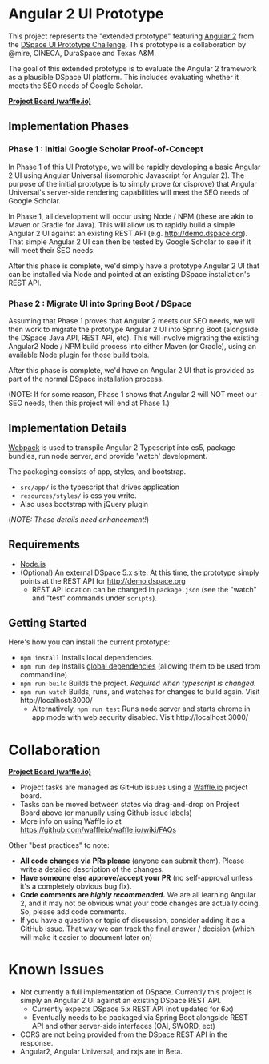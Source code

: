 # Angular 2 UI Prototype

This project represents the "extended prototype" featuring [Angular 2](https://angular.io/) from the [DSpace UI Prototype Challenge](https://wiki.duraspace.org/display/DSPACE/DSpace+UI+Prototype+Challenge). This prototype is a collaboration by @mire, CINECA, DuraSpace and Texas A&M.

The goal of this extended prototype is to evaluate the Angular 2 framework as a plausible DSpace UI platform. This includes evaluating whether it meets the SEO needs of Google Scholar.

**[Project Board (waffle.io)](https://waffle.io/DSpace-Labs/angular2-ui-prototype)**

## Implementation Phases

### Phase 1 : Initial Google Scholar Proof-of-Concept

In Phase 1 of this UI Prototype, we will be rapidly developing a basic Angular 2 UI using Angular Universal (isomorphic Javascript for Angular 2). The purpose of the initial prototype is to simply prove (or disprove) that Angular Universal's server-side rendering capabilities will meet the SEO needs of Google Scholar.

In Phase 1, all development will occur using Node / NPM (these are akin to Maven or Gradle for Java). This will allow us to rapidly build a simple Angular 2 UI against an existing REST API (e.g. http://demo.dspace.org). That simple Angular 2 UI can then be tested by Google Scholar to see if it will meet their SEO needs.

After this phase is complete, we'd simply have a prototype Angular 2 UI that can be installed via Node and pointed at an existing DSpace installation's REST API.

### Phase 2 : Migrate UI into Spring Boot / DSpace

Assuming that Phase 1 proves that Angular 2 meets our SEO needs, we will then work to migrate the prototype Angular 2 UI into Spring Boot (alongside the DSpace Java API, REST API, etc). This will involve migrating the existing Angular2 Node / NPM build process into either Maven (or Gradle), using an available Node plugin for those build tools.

After this phase is complete, we'd have an Angular 2 UI that is provided as part of the normal DSpace installation process.

(NOTE: If for some reason, Phase 1 shows that Angular 2 will NOT meet our SEO needs, then this project will end at Phase 1.)

## Implementation Details

[Webpack](https://www.npmjs.com/package/webpack) is used to transpile Angular 2 Typescript into es5, package bundles, run node server, and provide 'watch' development. 

The packaging consists of app, styles, and bootstrap. 

 - `src/app/` is the typescript that drives application
 - `resources/styles/` is css you write. 
 - Also uses bootstrap with jQuery plugin

(*NOTE: These details need enhancement!*)

## Requirements

 - [Node.js](https://nodejs.org/)
 - (Optional) An external DSpace 5.x site. At this time, the prototype simply points at the REST API for http://demo.dspace.org
     - REST API location can be changed in `package.json` (see the "watch" and "test" commands under `scripts`).

## Getting Started

Here's how you can install the current prototype:

 - `npm install` Installs local dependencies.
 - `npm run dep` Installs [global dependencies](https://docs.npmjs.com/getting-started/installing-npm-packages-globally) (allowing them to be used from commandline)
 - `npm run build` Builds the project. *Required when typescript is changed.*
 - `npm run watch` Builds, runs, and watches for changes to build again. Visit http://localhost:3000/
     - Alternatively, `npm run test` Runs node server and starts chrome in app mode with web security disabled. Visit http://localhost:3000/
 
# Collaboration

**[Project Board (waffle.io)](https://waffle.io/DSpace-Labs/angular2-ui-prototype)**
* Project tasks are managed as GitHub issues using a [Waffle.io](https://github.com/waffleio/waffle.io) project board.
* Tasks can be moved between states via drag-and-drop on Project Board above (or manually using Github issue labels)
* More info on using Waffle.io at https://github.com/waffleio/waffle.io/wiki/FAQs

Other "best practices" to note:
* **All code changes via PRs please** (anyone can submit them). Please write a detailed description of the changes.
* **Have someone else approve/accept your PR** (no self-approval unless it's a completely obvious bug fix).
* **Code comments are *highly recommended*.** We are all learning Angular 2, and it may not be obvious what your code changes are actually doing. So, please add code comments.
* If you have a question or topic of discussion, consider adding it as a GitHub issue. That way we can track the final answer / decision (which will make it easier to document later on)

# Known Issues

 - Not currently a full implementation of DSpace. Currently this project is simply an Angular 2 UI against an existing DSpace REST API.
     - Currently expects DSpace 5.x REST API (not updated for 6.x)
     - Eventually needs to be packaged via Spring Boot alongside REST API and other server-side interfaces (OAI, SWORD, ect)
 - CORS are not being provided from the DSpace REST API in the response.
 - Angular2, Angular Universal, and rxjs are in Beta.
